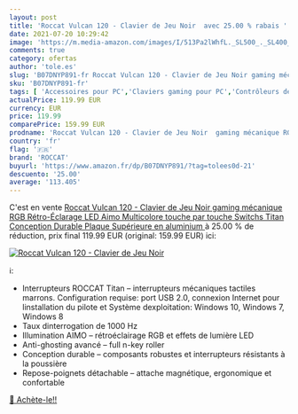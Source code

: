 ```yaml
---
layout: post
title: 'Roccat Vulcan 120 - Clavier de Jeu Noir  avec 25.00 % rabais '
date: 2021-07-20 10:29:42
image: 'https://m.media-amazon.com/images/I/513Pa2lWhfL._SL500_._SL400_.jpg'
comments: true
category: ofertas
author: 'tole.es'
slug: 'B07DNYP891-fr Roccat Vulcan 120 - Clavier de Jeu Noir gaming mécanique...'
sku: 'B07DNYP891-fr'
tags: [ 'Accessoires pour PC','Claviers gaming pour PC','Contrôleurs de jeu pour PC','Jeux vidéo','PC: Jeux et accessoires','roccat', ]
actualPrice: 119.99 EUR
currency: EUR
price: 119.99
comparePrice: 159.99 EUR
prodname: 'Roccat Vulcan 120 - Clavier de Jeu Noir  gaming mécanique RGB  Rétro-Éclarage LED Aimo Multicolore touche par touche  Switchs Titan  Conception Durable  Plaque Supérieure en aluminium '
country: 'fr'
flag: '🇫🇷'
brand: 'ROCCAT'
buyurl: 'https://www.amazon.fr/dp/B07DNYP891/?tag=tolees0d-21'
descuento: '25.00'
average: '113.405'
---
```


C'est en vente [Roccat Vulcan 120 - Clavier de Jeu Noir  gaming mécanique RGB  Rétro-Éclarage LED Aimo Multicolore touche par touche  Switchs Titan  Conception Durable  Plaque Supérieure en aluminium ](https://www.amazon.fr/dp/B07DNYP891/?tag=tolees0d-21)  à  25.00 % de réduction, prix final  119.99 EUR (original: 159.99 EUR) ici:

[![Roccat Vulcan 120 - Clavier de Jeu Noir ](https://m.media-amazon.com/images/I/513Pa2lWhfL._SL500_._SL400_.jpg)](https://www.amazon.fr/dp/B07DNYP891/?tag=tolees0d-21)

ℹ️:

- Interrupteurs ROCCAT Titan – interrupteurs mécaniques tactiles marrons. Configuration requise: port USB 2.0, connexion Internet pour linstallation du pilote et Système dexploitation: Windows 10, Windows 7, Windows 8
- Taux dinterrogation de 1000 Hz
- Illumination AIMO – rétroéclairage RGB et effets de lumière LED
- Anti-ghosting avancé – full n-key roller
- Conception durable – composants robustes et interrupteurs résistants à la poussière
- Repose-poignets détachable – attache magnétique, ergonomique et confortable

[🛒 Achète-le!!](https://www.amazon.fr/dp/B07DNYP891/?tag=tolees0d-21)
